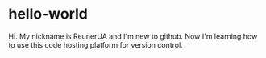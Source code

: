 # hello-world

Hi. My nickname is ReunerUA and I'm new to github. Now I'm learning how to use this code hosting platform for version control.
